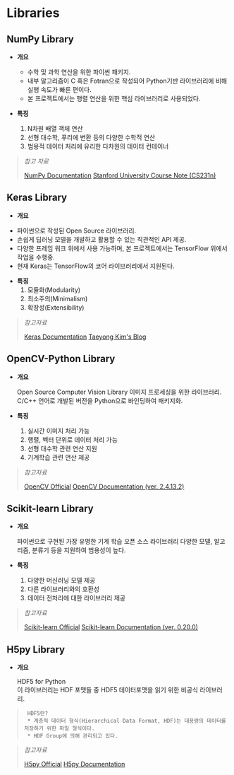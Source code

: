 # Libraries


##   NumPy Library


-   **개요**
	* 수학 및 과학 연산을 위한 파이썬 패키지.
	* 내부 알고리즘이 C 혹은 Fotran으로 작성되어 Python기반 라이브러리에 비해 실행 속도가 빠른 편이다.
	* 본 프로젝트에서는 행렬 연산을 위한 핵심 라이브러리로 사용되었다.
	

-   **특징**
	  1. N차원 배열 객체 연산
	  2. 선형 대수학, 푸리에 변환 등의 다양한 수학적 연산
	  3. 범용적 데이터 처리에 유리한 다차원의 데이터 컨테이너


>   *참고 자료*
>   
>   [NumPy Documentation]
>   [Stanford University Course Note (CS231n)]



##   Keras Library

-   **개요**

  * 파이썬으로 작성된 Open Source 라이브러리.
  * 손쉽게 딥러닝 모델을 개발하고 활용할 수 있는 직관적인 API 제공. 
  *  다양한 프레임 워크 위에서 사용 가능하며, 본 프로젝트에서는 TensorFlow 위에서 작업을 수행중.
  *  현재 Keras는 TensorFlow의 코어 라이브러리에서 지원된다.


-   **특징**
	  1. 모듈화(Modularity)
	  2. 최소주의(Minimalism)
	  3. 확장성(Extensibility)


>   *참고자료*
>   
>   [Keras Documentation]
>   [Taeyong Kim's Blog]



##   OpenCV-Python Library

-   **개요**
   
      Open Source Computer Vision Library
      이미지 프로세싱을 위한 라이브러리.
      C/C++ 언어로 개발된 버전을 Python으로 바인딩하여 패키지화.


-   **특징**
	  1. 실시간 이미지 처리 가능
	  2. 행렬, 벡터 단위로 데이터 처리 가능
	  3. 선형 대수학 관련 연산 지원
	  4. 기계학습 관련 연산 제공


>   *참고자료*
>   
>   [OpenCV Official]
>   [OpenCV Documentation (ver. 2.4.13.2)]



##   Scikit-learn Library

-   **개요**
  
      파이썬으로 구현된 가장 유명한 기계 학습 오픈 소스 라이브러리
      다양한 모델, 알고리즘, 분류기 등을 지원하여 범용성이 높다.


-   **특징**
      1. 다양한 머신러닝 모델 제공
      2. 다른 라이브러리와의 호환성
      3. 데이터 전처리에 대한 라이브러리 제공


>   *참고자료*
>   
>   [Scikit-learn Official]
>   [Scikit-learn Documentation (ver. 0.20.0)]



##   H5py Library

-   **개요**

      HDF5 for Python  
      이 라이브러리는 HDF 포맷들 중 HDF5 데이터포맷을 읽기 위한 비공식 라이브러리.


>      HDF5란?  
>      * 계층적 데이터 형식(Hierarchical Data Format, HDF)는 대용량의 데이터를 저장하기 위한 파일 형식이다.
>      * HDF Group에 의해 관리되고 있다.

>   *참고자료*
>   
>   [H5py Official]
>   [H5py Documentation]


[NumPy Documentation]: docs.scipy.org/doc/
[Keras Documentation]: keras.io
[Stanford University Course Note (CS231n)]: http://cs231n.github.io/
[OpenCV Official]: https://opencv.org/
[OpenCV Documentation (ver. 2.4.13.2)]: https://docs.opencv.org/2.4.13.2/modules/objdetect/doc/objdetect.html
[Taeyong Kim's Blog]: https://tykimos.github.io/
[Scikit-learn Official]: http://scikit-learn.org/
[Scikit-learn Documentation (ver. 0.20.0)]: http://scikit-learn.org/dev/modules/classes.html
[H5py Official]: https://www.h5py.org/
[H5py Documentation]: http://docs.h5py.org/